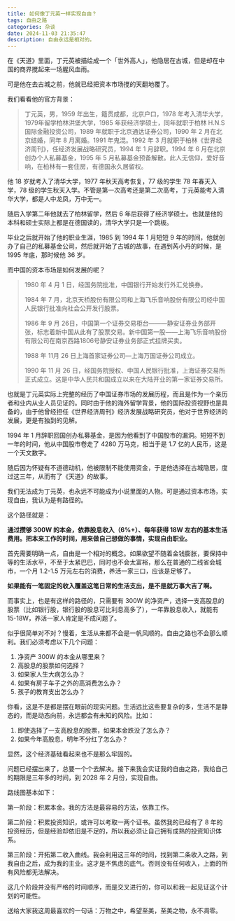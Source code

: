 ```yaml
---
title: 如何像丁元英一样实现自由？
tags: 自由之路
categories: 杂谈
date: 2024-11-03 21:35:47
description: 自由永远是相对的。
---
```


在《天道》里面，丁元英被描绘成一个「世外高人」，他隐居在古城，但是却在中国的商界搅起来一场腥风血雨。

可是他在去古城之前，他就已经把资本市场搅的天翻地覆了。

我们看看他的官方背景：

> 丁元英，男，1959 年出生，籍贯成都，北京户口，1978 年考入清华大学，1979年留学柏林洪堡大学，1985 年获经济学硕士，同年就职于柏林 H.N.S 国际金融投资公司，1989 年就职于北京通达证券公司，1990 年 2 月在北京结婚，同年 8 月离婚。1991 年鬼混。1992 年 3 月就职于柏林《世界经济周刊》，任经济发展战略研究员，1994 年 1 月辞职。1994 年 6 月在北京创办个人私募基金，1995 年 5 月私募基金预备解散。此人无信仰，爱好音响，在柏林有一套住房，有德国永久居留权。

他 18 岁就考入了清华大学，1977 年秋天高考恢复，77 级的学生 78 年春天入学，78 级的学生秋天入学。不管是第一次高考还是第二次高考，丁元英能考入清华大学，都是人中龙凤，万中无一。

随后入学第二年他就去了柏林留学，然后 6 年后获得了经济学硕士。也就是他的本科和硕士实际上都是在德国读的，清华大学只是一个跳板。

毕业之后就开始了他的职业生涯，1985 到 1994 年 1 月短短 9 年的时间，他就创办了自己的私募基金公司，然后就开始了古城的故事，在遇到芮小丹的时候，是 1995 年底，那时候他 36 岁。

而中国的资本市场是如何发展的呢？

> 1980 年 4 月 1 日，经国务院批准，中国银行开始发行外汇兑换券。
>
> 1984 年 7 月，北京天桥股份有限公司和上海飞乐音响股份有限公司经中国人民银行批准向社会公开发行股票。
>
> 1986 年  9 月 26日，中国第一个证券交易柜台———静安证券业务部开张，标志着新中国从此有了股票交易。新中国第一股——上海飞乐音响股份有限公司在南京西路1806号静安证券业务部正式挂牌买卖。
>
> 1988 年 11月 26 日上海首家证券公司—上海万国证券公司成立。
>
> 1990 年 11 月 26 日，经国务院授权、中国人民银行批准，上海证券交易所正式成立。这是中华人民共和国成立以来在大陆开业的第一家证券交易所。

也就是丁元英实际上完整的经历了中国证券市场的发展历程，而且是作为一个亲历者和业内从业人员见证的。同时由于他的海外留学背景，他的国际投资视野也是具备的，由于他曾经担任《世界经济周刊》经济发展战略研究员，他对于世界经济的发展，更是有独到的见解。

1994 年 1 月辞职回国创办私募基金，是因为他看到了中国股市的漏洞。短短不到一年的时间，他从中国股市卷走了 4280 万马克，相当于是 1.7 亿的人民币，这是一个天文数字。

随后因为怀疑有不道德动机，他被限制不能使用资金，于是他选择在古城隐居，度过这三年，从而有了《天道》的故事。

我们无法成为丁元英，也永远不可能成为小说里面的人物。可是通过资本市场，实现自由，我认为是有路径的。

这个路径就是：

**通过攒够 300W 的本金，依靠股息收入（6%+）、每年获得 18W 左右的基本生活费用。把本来工作的时间，用来做自己想做的事情，实现自由职业。**

首先需要明确一点，自由是一个相对的概念。如果欲望不随着金钱膨胀，要保持中等的生活水平，不至于太紧巴巴，同时也不会太富裕，那么在普通的二线省会城市，一个月 1.2-1.5 万元左右的消费，养活一家三口，应该是足够了。

**如果能有一笔固定的收入覆盖这笔日常的生活支出，是不是就万事大吉了啊。**

而事实上，也是有这样的路径的，只需要有 300W 的净资产，选择一支高股息的股票（比如银行股，银行股的股息可比利息高多了），一年靠股息收入，就能有 15-18W，养活一家人肯定是不成问题了。

似乎很简单对不对？慢着，生活从来都不会是一帆风顺的。自由之路也不会那么顺利。我们必须考虑以下几个问题：

1. 净资产 300W 的本金从哪里来？
2. 高股息的股票如何选择？
3. 如果家人生大病怎么办？
4. 如果有房子车子之外的高消费怎么办？
5. 孩子的教育支出怎么办？

你看，这是不是都是摆在眼前的现实问题。生活远比这些要复杂的多，生活不是静态的，而是动态向前，永远都会有未知的风险。比如：

1. 即使选择了一支高股息的股票，如果本金跌没了怎么办？
2. 如果今年高股息，明年不分红了怎么办？

显然，这个经济基础看起来也不是那么牢固的。

问题已经摆出来了，总要一个个去解决。接下来我会实证我的自由之路，我给自己的期限是三年多的时间，到 2028 年 2 月份，实现自由。

路线图基本如下：

第一阶段：积累本金。我的方法是最容易的方法，依靠工作。

第二阶段：积累投资知识，或许可以考取一两个证书。虽然我的已经有了 8 年的投资经历，但是经验却依旧是不足的，所以我必须让自己拥有成熟的投资知识体系。

第三阶段：开拓第二收入曲线。我会利用这三年的时间，找到第二条收入之路，到我自由之后，成为我的主业。这才是不焦虑的底气。否则没有任何收入，上面的所有风险都无法解决。

这几个阶段并没有严格的时间顺序，而是交叉进行的，你可以和我一起见证这个计划的可能性。

送给大家我这周最喜欢的一句话：万物之中，希望至美，至美之物，永不凋零。

